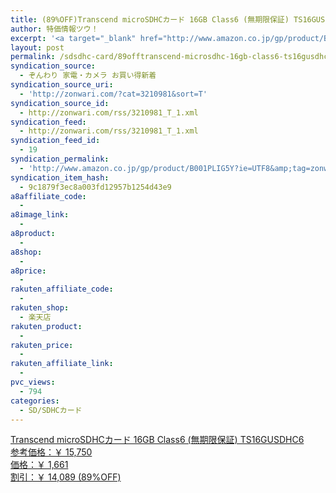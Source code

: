 ```yaml
---
title: (89%OFF)Transcend microSDHCカード 16GB Class6 (無期限保証) TS16GUSDHC6 ￥1,661
author: 特価情報ツウ！
excerpt: '<a target="_blank" href="http://www.amazon.co.jp/gp/product/B001PLIG5Y?ie=UTF8&amp;tag=zonwari-22&amp;linkCode=as2&amp;camp=247&amp;creative=7399&amp;creativeASIN=B001PLIG5Y"><img src="http://ecx.images-amazon.com/images/I/41UNKcN2bwL._SL100_.jpg"><br>Transcend microSDHC&#12459;&#12540;&#12489; 16GB Class6 (&#28961;&#26399;&#38480;&#20445;&#35388;) TS16GUSDHC6<br>&#21442;&#32771;&#20385;&#26684;&#65306;&#65509; 15,750<br>&#20385;&#26684;&#65306;&#65509; 1,661<br>&#21106;&#24341;&#65306;&#65509; 14,089 (89%OFF)</a>'
layout: post
permalink: /sdsdhc-card/89offtranscend-microsdhc-16gb-class6-ts16gusdhc6-1661.html
syndication_source:
  - ぞんわり 家電・カメラ お買い得新着
syndication_source_uri:
  - 'http://zonwari.com/?cat=3210981&sort=T'
syndication_source_id:
  - http://zonwari.com/rss/3210981_T_1.xml
syndication_feed:
  - http://zonwari.com/rss/3210981_T_1.xml
syndication_feed_id:
  - 19
syndication_permalink:
  - 'http://www.amazon.co.jp/gp/product/B001PLIG5Y?ie=UTF8&amp;tag=zonwari-22&amp;linkCode=as2&amp;camp=247&amp;creative=7399&amp;creativeASIN=B001PLIG5Y'
syndication_item_hash:
  - 9c1879f3ec8a003fd12957b1254d43e9
a8affiliate_code:
  - 
a8image_link:
  - 
a8product:
  - 
a8shop:
  - 
a8price:
  - 
rakuten_affiliate_code:
  - 
rakuten_shop:
  - 楽天店
rakuten_product:
  - 
rakuten_price:
  - 
rakuten_affiliate_link:
  - 
pvc_views:
  - 794
categories:
  - SD/SDHCカード
---
```

[<img src='http://i0.wp.com/ecx.images-amazon.com/images/I/41UNKcN2bwL._SL150_.jpg?w=546' title="" alt="" data-recalc-dims="1" />  
Transcend microSDHCカード 16GB Class6 (無期限保証) TS16GUSDHC6  
参考価格：￥ 15,750  
価格：￥ 1,661  
割引：￥ 14,089 (89%OFF)][1]

 [1]: http://www.amazon.co.jp/gp/product/B001PLIG5Y?ie=UTF8&#038;tag=tokkajohotsu-22&#038;linkCode=as2&#038;camp=247&#038;creative=7399&#038;creativeASIN=B001PLIG5Y